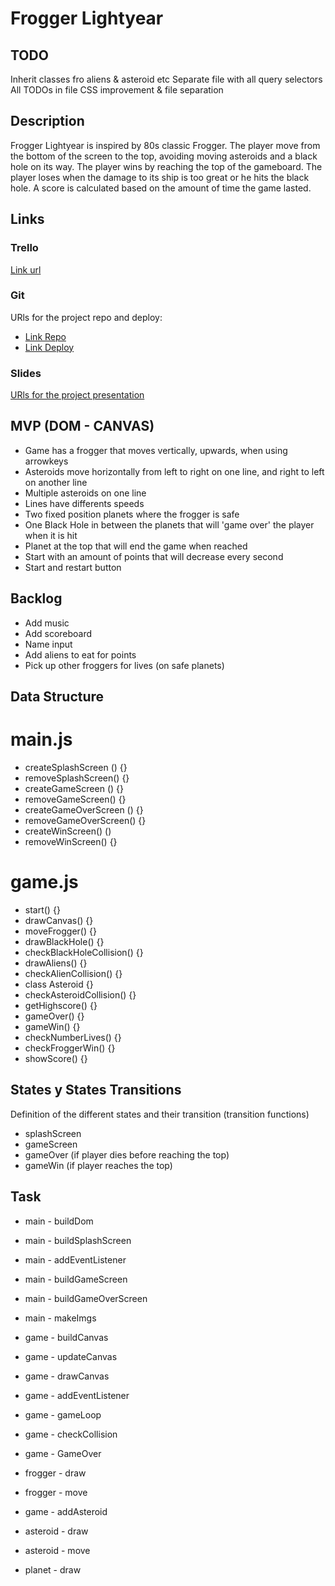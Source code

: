 # Frogger Lightyear

## TODO
Inherit classes fro aliens & asteroid etc
Separate file with all query selectors
All TODOs in file
CSS improvement & file separation


## Description
Frogger Lightyear is inspired by 80s classic Frogger. The player move from the bottom of the screen to the top, avoiding moving asteroids and a black hole on its way. The player wins by reaching the top of the gameboard. The player loses when the damage to its ship is too great or he hits the black hole. A score is calculated based on the amount of time the game lasted.

## Links

### Trello
[Link url](https://trello.com/b/qnVwRRu1/frogger-lightyear)

### Git
URls for the project repo and deploy:
- [Link Repo](https://github.com/llanting/frogger-lightyear)
- [Link Deploy](https://llanting.github.io/frogger-lightyear/)

### Slides
[URls for the project presentation](https://docs.google.com/presentation/d/1kaBg_BLZZyEgQ7DL6YJcAUsF5Lvkmq2P-YilwCVFr0g/edit?usp=sharing)

## MVP (DOM - CANVAS)

- Game has a frogger that moves vertically, upwards, when using arrowkeys
- Asteroids move horizontally from left to right on one line, and right to left on another line
- Multiple asteroids on one line
- Lines have differents speeds
- Two fixed position planets where the frogger is safe
- One Black Hole in between the planets that will 'game over' the player when it is hit
- Planet at the top that will end the game when reached
- Start with an amount of points that will decrease every second
- Start and restart button

## Backlog

- Add music
- Add scoreboard
- Name input
- Add aliens to eat for points
- Pick up other froggers for lives (on safe planets)

## Data Structure

# main.js
- createSplashScreen () {}
- removeSplashScreen() {}
- createGameScreen () {}
- removeGameScreen() {}
- createGameOverScreen () {}
- removeGameOverScreen() {}
- createWinScreen() ()
- removeWinScreen() {}

# game.js
- start() {}
- drawCanvas() {}
- moveFrogger() {}
- drawBlackHole() {}
- checkBlackHoleCollision() {}
- drawAliens() {}
- checkAlienCollision() {}
- class Asteroid {}
- checkAsteroidCollision() {}
- getHighscore() {}
- gameOver() {}
- gameWin() {}
- checkNumberLives() {}
- checkFroggerWin() {}
- showScore() {}

## States y States Transitions
Definition of the different states and their transition (transition functions)

- splashScreen
- gameScreen
- gameOver (if player dies before reaching the top)
- gameWin (if player reaches the top)

## Task

- main - buildDom
- main - buildSplashScreen
- main - addEventListener
- main - buildGameScreen
- main - buildGameOverScreen
- main - makeImgs

- game - buildCanvas
- game - updateCanvas
- game - drawCanvas
- game - addEventListener
- game - gameLoop
- game - checkCollision
- game - GameOver

- frogger - draw
- frogger - move
- game - addAsteroid
- asteroid - draw
- asteroid - move
- planet - draw


